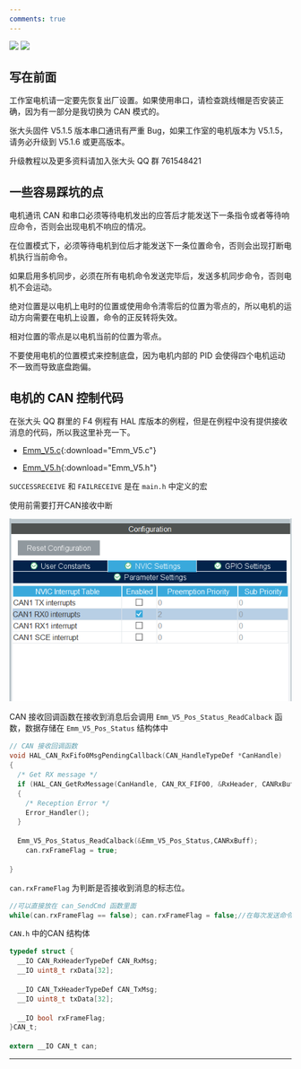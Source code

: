 ```yaml
---
comments: true
---
```


<img src = "https://img.shields.io/badge/version-1.0.0-green">  <img src = "https://img.shields.io/badge/author-Qiao-lightgrey"> 

## 写在前面

工作室电机请一定要先恢复出厂设置。如果使用串口，请检查跳线帽是否安装正确，因为有一部分是我切换为 CAN 模式的。

张大头固件 V5.1.5 版本串口通讯有严重 Bug，如果工作室的电机版本为 V5.1.5，请务必升级到 V5.1.6 或更高版本。

升级教程以及更多资料请加入张大头 QQ 群 761548421

## 一些容易踩坑的点

电机通讯 CAN 和串口必须等待电机发出的应答后才能发送下一条指令或者等待响应命令，否则会出现电机不响应的情况。

在位置模式下，必须等待电机到位后才能发送下一条位置命令，否则会出现打断电机执行当前命令。

如果启用多机同步，必须在所有电机命令发送完毕后，发送多机同步命令，否则电机不会运动。

绝对位置是以电机上电时的位置或使用命令清零后的位置为零点的，所以电机的运动方向需要在电机上设置，命令的正反转将失效。

相对位置的零点是以电机当前的位置为零点。

不要使用电机的位置模式来控制底盘，因为电机内部的 PID 会使得四个电机运动不一致而导致底盘跑偏。

## 电机的 CAN 控制代码

在张大头 QQ 群里的 F4 例程有 HAL 库版本的例程，但是在例程中没有提供接收消息的代码，所以我这里补充一下。

- [Emm_V5.c](%E4%BB%A3%E7%A0%81/Emm_V5.c){:download="Emm_V5.c"}

- [Emm_V5.h](%E4%BB%A3%E7%A0%81/Emm_V5.h){:download="Emm_V5.h"}

`SUCCESSRECEIVE` 和 `FAILRECEIVE` 是在 `main.h` 中定义的宏

使用前需要打开CAN接收中断

![中断.png](%E5%9B%BE%E7%89%87/%E4%B8%AD%E6%96%AD.png)

CAN 接收回调函数在接收到消息后会调用 `Emm_V5_Pos_Status_ReadCalback` 函数，数据存储在 `Emm_V5_Pos_Status` 结构体中

```c
// CAN 接收回调函数
void HAL_CAN_RxFifo0MsgPendingCallback(CAN_HandleTypeDef *CanHandle)
{
  /* Get RX message */
  if (HAL_CAN_GetRxMessage(CanHandle, CAN_RX_FIFO0, &RxHeader, CANRxBuff) != HAL_OK)
  {
    /* Reception Error */
    Error_Handler();
  }

  Emm_V5_Pos_Status_ReadCalback(&Emm_V5_Pos_Status,CANRxBuff);
	can.rxFrameFlag = true;

}
```

`can.rxFrameFlag` 为判断是否接收到消息的标志位。

```c
//可以直接放在 can_SendCmd 函数里面
while(can.rxFrameFlag == false); can.rxFrameFlag = false;//在每次发送命令后等待接收消息

```

`CAN.h` 中的CAN 结构体

```c
typedef struct {
  __IO CAN_RxHeaderTypeDef CAN_RxMsg;
  __IO uint8_t rxData[32];

  __IO CAN_TxHeaderTypeDef CAN_TxMsg;
  __IO uint8_t txData[32];

  __IO bool rxFrameFlag;
}CAN_t;

extern __IO CAN_t can;
```

---
